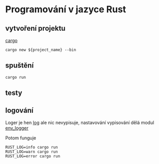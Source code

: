 # Programování v jazyce Rust

## vytvoření projektu

[cargo](http://doc.crates.io/guide.html)

```shell
cargo new ${project_name} --bin
```

## spuštění

```shell
cargo run
```

## testy

## logování

Loger je hen [log](https://docs.rs/crate/log) ale nic nevypisuje, nastavování vypisování dělá modul [env_logger](https://doc.rust-lang.org/log/env_logger)

Potom funguje
```shell
RUST_LOG=info cargo run
RUST_LOG=warn cargo run
RUST_LOG=error cargo run
```